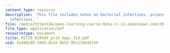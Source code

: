 ```yaml
---
content_type: resource
description: 'This file includes notes on bacterial infections, prions, and viral
  infections. '
file: /media/https%3A/open-learning-course-data-rc.s3.amazonaws.com/20-020-introduction-to-biological-engineering-design-spring-2009/4a486c8b3945de3a9b5389c139445fa9_MIT20_020S09_prj6_hepc_3id.pdf
file_type: application/pdf
resourcetype: Document
title: MIT20_020S09_prj6_hepc_3id.pdf
uid: 4a486c8b-3945-de3a-9b53-89c139445fa9
---
```

